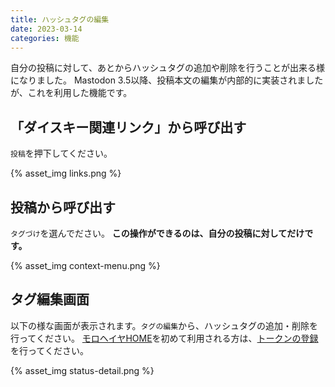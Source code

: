 ```yaml
---
title: ハッシュタグの編集
date: 2023-03-14
categories: 機能
---
```


自分の投稿に対して、あとからハッシュタグの追加や削除を行うことが出来る様になりました。
Mastodon 3.5以降、投稿本文の編集が内部的に実装されましたが、これを利用した機能です。

## 「ダイスキー関連リンク」から呼び出す

`投稿`を押下してください。

{% asset_img links.png %}


## 投稿から呼び出す

`タグづけ`を選んでださい。
__この操作ができるのは、自分の投稿に対してだけです。__

{% asset_img context-menu.png %}

## タグ編集画面

以下の様な画面が表示されます。`タグの編集`から、ハッシュタグの追加・削除を行ってください。
[モロヘイヤHOME](/articles/モロヘイヤHOME)を初めて利用される方は、[トークンの登録](https://misskey.delmulin.com/mulukhiya/app/token)を行ってください。

{% asset_img status-detail.png %}
